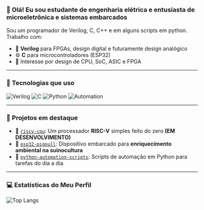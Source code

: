 ### 👋 Olá! Eu sou estudante de engenharia elétrica e entusiasta de microeletrônica e sistemas embarcados

Sou um programador de Verilog, C, C++ e em alguns scripts em python. Trabalho com:

- 🔌 **Verilog** para FPGAs, design digital e futuramente design analógico
- ⚙️ **C** para microcontroladores (ESP32)
- 🧠 Interesse por design de CPU, SoC, ASIC e FPGA

---

### 🚀 Tecnologias que uso

![Verilog](https://img.shields.io/badge/HDL-Verilog-orange)
![C](https://img.shields.io/badge/C-Embedded-blue)
![Python](https://img.shields.io/badge/Python-Automation-yellow)
![Automation](https://img.shields.io/badge/Automation-Scripts-green)

---

### 📂 Projetos em destaque

- 🔧 [`riscv-cpu`](https://github.com/LeoIgreja11/verilog_projects): Um processador **RISC-V** simples feito do zero **(EM DESENVOLVIMENTO)**
- 🧠 [`esp32-pigpull`](https://github.com/LeoIgreja11/PigPull): Dispositivo embarcado para **enriquecimento ambiental na suinocultura**
- 📡 [`python-automation-scripts`](https://github.com/LeoIgreja11/scripts_python): Scripts de automação em Python para tarefas do dia a dia

---

### 💻 Estatísticas do Meu Perfil

![Top Langs](https://github-readme-stats.vercel.app/api/top-langs/?username=LeoIgreja11&layout=compact&hide=html,css&langs_count=8&theme=dark)




